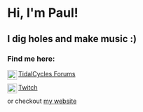 # Hi, I'm Paul!
## I dig holes and make music :)

### Find me here:
[<img align="left" alt="tidal cycles forums" width="22px" src="https://club.tidalcycles.org/uploads/thirdsite/optimized/1X/be3d5f00576a1c7bca992828c6dcd8bb1e923430_2_32x32.png" /> TidalCycles Forums](https://club.tidalcycles.org/u/paulchannelstrip)

[<img align="left" alt="twitch" width="22px" src="https://brand.twitch.tv/assets/images/black.png" /> Twitch](https://www.twitch.tv/paulchannelstrip)

or checkout [my website](https://channelst.rip)



<!--
**paulchannelstrip/paulchannelstrip** is a ✨ _special_ ✨ repository because its `README.md` (this file) appears on your GitHub profile.

Here are some ideas to get you started:

- 🔭 I’m currently working on ...
- 🌱 I’m currently learning ...
- 👯 I’m looking to collaborate on ...
- 🤔 I’m looking for help with ...
- 💬 Ask me about ...
- 📫 How to reach me: ...
- 😄 Pronouns: ...
- ⚡ Fun fact: ...
-->
